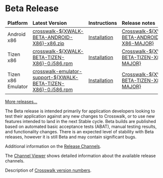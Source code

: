 # Beta Release
<!-- See versions.js for how the ${XWALK-*} variable is replaced -->
<table width=100%>
<thead style='font-weight:bold'><tr><td>Platform</td><td>Latest Version</td><td>Instructions</td>
<td>Release notes</td></tr></thead>
<tbody>
<tr><td>Android x86</td><td><a href='https://download.01.org/crosswalk/releases/android-x86/beta/crosswalk-${XWALK-BETA-ANDROID-X86}-x86.zip'>crosswalk-${XWALK-BETA-ANDROID-X86}-x86.zip</a></td>
<td><a href='#documentation/getting_started/installing_crosswalk/android'>Installation</td>
<td class="nowrap"><a href='#wiki/Crosswalk-${XWALK-BETA-ANDROID-X86-MAJOR}-release-notes'>Crosswalk-${XWALK-BETA-ANDROID-X86-MAJOR}</a></td></tr>
<tr><td>Tizen x86</td><td><a href='https://download.01.org/crosswalk/releases/tizen-mobile/beta/crosswalk-${XWALK-BETA-TIZEN-X86}-0.i586.rpm'>crosswalk-${XWALK-BETA-TIZEN-X86}-0.i586.rpm</a></td><td><a href='#documentation/getting_started/installing_crosswalk/tizen'>Installation</td>
<td class="nowrap"><a href='#wiki/Crosswalk-${XWALK-BETA-TIZEN-X86-MAJOR}-release-notes'>Crosswalk-${XWALK-BETA-TIZEN-X86-MAJOR}</a></td></tr>
<tr><td>Tizen x86 Emulator</td><td><a href='https://download.01.org/crosswalk/releases/tizen-mobile/beta/crosswalk-emulator-support-${XWALK-BETA-TIZEN-X86}-0.i586.rpm'>crosswalk-emulator-support-${XWALK-BETA-TIZEN-X86}-0.i586.rpm</a></td><td><a href='#documentation/getting_started/installing_crosswalk/tizen'>Installation</td>
<td class="nowrap"><a href='#wiki/Crosswalk-${XWALK-BETA-TIZEN-X86-MAJOR}-release-notes'>Crosswalk-${XWALK-BETA-TIZEN-X86-MAJOR}</a></td></tr>
</tbody>
</table>

[More releases...](https://download.01.org/crosswalk/releases/)

The Beta release is intended primarily for application developers looking to test their application against any new changes to Crosswalk, or to use new features intended to land in the next Stable cycle. Beta builds are published based on automated basic acceptance tests (ABAT), manual testing results, and functionality changes. There is an expected level of stability with Beta releases, however it is still Beta and may contain significant bugs.

Additional information on the [Release Channels](#wiki/Release-methodology).

The [Channel Viewer](#contribute/channels-viewer) shows detailed information about the available release channels.

Description of [Crosswalk version numbers](#wiki/release-methodology/version-numbers).


